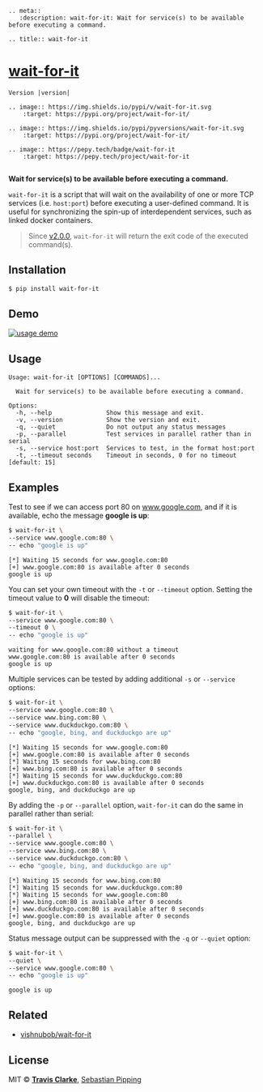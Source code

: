 ```eval_rst
.. meta::
   :description: wait-for-it: Wait for service(s) to be available before executing a command.

.. title:: wait-for-it
```

# [wait-for-it](https://pypi.org/project/wait-for-it/)

```eval_rst
Version |version|

.. image:: https://img.shields.io/pypi/v/wait-for-it.svg
    :target: https://pypi.org/project/wait-for-it/
    
.. image:: https://img.shields.io/pypi/pyversions/wait-for-it.svg
    :target: https://pypi.org/project/wait-for-it/

.. image:: https://pepy.tech/badge/wait-for-it
    :target: https://pepy.tech/project/wait-for-it
    
```

**Wait for service(s) to be available before executing a command.**

`wait-for-it` is a script that will wait on the availability of one or more TCP services (i.e. `host:port`) before executing a user-defined command.
It is useful for synchronizing the spin-up of interdependent services, such as linked docker containers.

> Since [v2.0.0](https://github.com/clarketm/wait-for-it/releases/tag/v2.0.0), `wait-for-it` will return the exit code of the executed command(s).

## Installation

```bash
$ pip install wait-for-it
```

## Demo
[![usage demo](https://asciinema.org/a/351695.svg)](https://asciinema.org/a/351695)

## Usage
```text
Usage: wait-for-it [OPTIONS] [COMMANDS]...

  Wait for service(s) to be available before executing a command.

Options:
  -h, --help               Show this message and exit.
  -v, --version            Show the version and exit.
  -q, --quiet              Do not output any status messages
  -p, --parallel           Test services in parallel rather than in serial
  -s, --service host:port  Services to test, in the format host:port
  -t, --timeout seconds    Timeout in seconds, 0 for no timeout  [default: 15]
```

## Examples

Test to see if we can access port 80 on www.google.com, and if it is available, echo the message **google is up**:

```bash
$ wait-for-it \
--service www.google.com:80 \
-- echo "google is up"
```

```text
[*] Waiting 15 seconds for www.google.com:80
[+] www.google.com:80 is available after 0 seconds
google is up
```

You can set your own timeout with the `-t` or `--timeout` option. Setting the timeout value to **0** will disable the timeout:

```bash
$ wait-for-it \
--service www.google.com:80 \
--timeout 0 \
-- echo "google is up"
```

```text
waiting for www.google.com:80 without a timeout
www.google.com:80 is available after 0 seconds
google is up
```

Multiple services can be tested by adding additional `-s` or `--service` options:

```bash
$ wait-for-it \
--service www.google.com:80 \
--service www.bing.com:80 \
--service www.duckduckgo.com:80 \
-- echo "google, bing, and duckduckgo are up"
```

```text
[*] Waiting 15 seconds for www.google.com:80
[+] www.google.com:80 is available after 0 seconds
[*] Waiting 15 seconds for www.bing.com:80
[+] www.bing.com:80 is available after 0 seconds
[*] Waiting 15 seconds for www.duckduckgo.com:80
[+] www.duckduckgo.com:80 is available after 0 seconds
google, bing, and duckduckgo are up
```

By adding the `-p` or `--parallel` option, `wait-for-it` can do the same in parallel rather than serial:

```bash
$ wait-for-it \
--parallel \
--service www.google.com:80 \
--service www.bing.com:80 \
--service www.duckduckgo.com:80 \
-- echo "google, bing, and duckduckgo are up"
```

```text
[*] Waiting 15 seconds for www.bing.com:80
[*] Waiting 15 seconds for www.duckduckgo.com:80
[*] Waiting 15 seconds for www.google.com:80
[+] www.bing.com:80 is available after 0 seconds
[+] www.duckduckgo.com:80 is available after 0 seconds
[+] www.google.com:80 is available after 0 seconds
google, bing, and duckduckgo are up
```

Status message output can be suppressed with the `-q` or `--quiet` option:

```bash
$ wait-for-it \
--quiet \
--service www.google.com:80 \
-- echo "google is up"
```

```text
google is up
```

## Related
* [vishnubob/wait-for-it](https://github.com/vishnubob/wait-for-it)

## License

MIT © [**Travis Clarke**](https://blog.travismclarke.com/),
      [Sebastian Pipping](https://blog.hartwork.org/)

